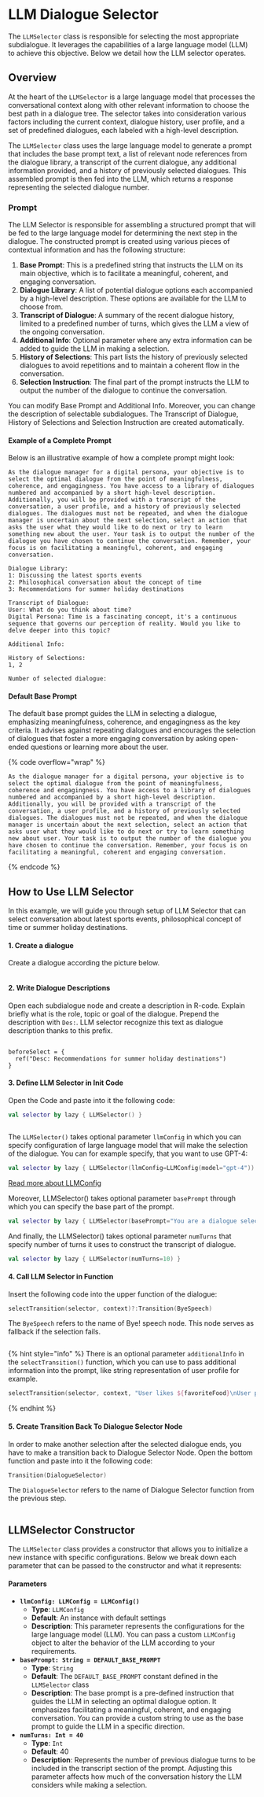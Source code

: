 # LLM Dialogue Selector

The `LLMSelector` class is responsible for selecting the most appropriate subdialogue. It leverages the capabilities of a large language model (LLM) to achieve this objective. Below we detail how the LLM selector operates.

## Overview

At the heart of the `LLMSelector` is a large language model that processes the conversational context along with other relevant information to choose the best path in a dialogue tree. The selector takes into consideration various factors including the current context, dialogue history, user profile, and a set of predefined dialogues, each labeled with a high-level description.

The `LLMSelector` class uses the large language model to generate a prompt that includes the base prompt text, a list of relevant node references from the dialogue library, a transcript of the current dialogue, any additional information provided, and a history of previously selected dialogues. This assembled prompt is then fed into the LLM, which returns a response representing the selected dialogue number.

### Prompt

The LLM Selector is responsible for assembling a structured prompt that will be fed to the large language model for determining the next step in the dialogue. The constructed prompt is created using various pieces of contextual information and has the following structure:

1. **Base Prompt**: This is a predefined string that instructs the LLM on its main objective, which is to facilitate a meaningful, coherent, and engaging conversation.
2. **Dialogue Library**: A list of potential dialogue options each accompanied by a high-level description. These options are available for the LLM to choose from.
3. **Transcript of Dialogue**: A summary of the recent dialogue history, limited to a predefined number of turns, which gives the LLM a view of the ongoing conversation.
4. **Additional Info**: Optional parameter where any extra information can be added to guide the LLM in making a selection.
5. **History of Selections**: This part lists the history of previously selected dialogues to avoid repetitions and to maintain a coherent flow in the conversation.
6. **Selection Instruction**: The final part of the prompt instructs the LLM to output the number of the dialogue to continue the conversation.

You can modify Base Prompt and Additional Info. Moreover, you can change the description of selectable subdialogues. The Transcript of Dialogue, History of Selections and Selection Instruction are created automatically.

#### Example of a Complete Prompt

Below is an illustrative example of how a complete prompt might look:

```plaintext
As the dialogue manager for a digital persona, your objective is to select the optimal dialogue from the point of meaningfulness, coherence, and engagingness. You have access to a library of dialogues numbered and accompanied by a short high-level description. Additionally, you will be provided with a transcript of the conversation, a user profile, and a history of previously selected dialogues. The dialogues must not be repeated, and when the dialogue manager is uncertain about the next selection, select an action that asks the user what they would like to do next or try to learn something new about the user. Your task is to output the number of the dialogue you have chosen to continue the conversation. Remember, your focus is on facilitating a meaningful, coherent, and engaging conversation.

Dialogue Library:
1: Discussing the latest sports events
2: Philosophical conversation about the concept of time
3: Recommendations for summer holiday destinations

Transcript of Dialogue:
User: What do you think about time?
Digital Persona: Time is a fascinating concept, it's a continuous sequence that governs our perception of reality. Would you like to delve deeper into this topic?

Additional Info:

History of Selections:
1, 2

Number of selected dialogue:
```

#### Default Base Prompt

The default base prompt guides the LLM in selecting a dialogue, emphasizing meaningfulness, coherence, and engagingness as the key criteria. It advises against repeating dialogues and encourages the selection of dialogues that foster a more engaging conversation by asking open-ended questions or learning more about the user.

{% code overflow="wrap" %}
```
As the dialogue manager for a digital persona, your objective is to select the optimal dialogue from the point of meaningfulness, coherence and engagingness. You have access to a library of dialogues numbered and accompanied by a short high-level description. Additionally, you will be provided with a transcript of the conversation, a user profile, and a history of previously selected dialogues. The dialogues must not be repeated, and when the dialogue manager is uncertain about the next selection, select an action that asks user what they would like to do next or try to learn something new about user. Your task is to output the number of the dialogue you have chosen to continue the conversation. Remember, your focus is on facilitating a meaningful, coherent and engaging conversation.
```
{% endcode %}

## How to Use LLM Selector

In this example, we will guide you through setup of LLM Selector that can select conversation about latest sports events, philosophical concept of time or summer holiday destinations.

#### 1. Create a dialogue

Create a dialogue according the picture below.

<figure><img src="../../../.gitbook/assets/image (106).png" alt=""><figcaption></figcaption></figure>

#### 2. Write Dialogue Descriptions

Open each subdialogue node and create a description in R-code. Explain briefly what is the role, topic or goal of the dialogue. Prepend the description with `Des:`. LLM selector recognize this text as dialogue description thanks to this prefix.

<figure><img src="../../../.gitbook/assets/image (107).png" alt=""><figcaption></figcaption></figure>

```
beforeSelect = { 
  ref("Desc: Recommendations for summer holiday destinations")
}
```

#### 3. Define LLM Selector in Init Code

Open the Code and paste into it the following code:

```kotlin
val selector by lazy { LLMSelector() }
```

<figure><img src="../../../.gitbook/assets/image (110).png" alt=""><figcaption></figcaption></figure>

The `LLMSelector()` takes optional parameter `llmConfig` in which you can specify configuration of large language model that will make the selection of the dialogue. You can for example specify, that you want to use GPT-4:

```kotlin
val selector by lazy { LLMSelector(llmConfig=LLMConfig(model="gpt-4")) }
```

[Read more about LLMConfig](https://docs.flowstorm.ai/how-to/design/use-gpt/complete)

Moreover, LLMSelector() takes optional parameter `basePrompt` through which you can specify the base part of the prompt.

```kotlin
val selector by lazy { LLMSelector(basePrompt="You are a dialogue selector that selects id of only philosophical dialogues.") }
```

And finally, the LLMSelector() takes optional parameter `numTurns` that specify number of turns it uses to construct the transcript of dialogue.

```kotlin
val selector by lazy { LLMSelector(numTurns=10) }
```

#### 4. Call LLM Selector in Function

Insert the following code into the upper function of the dialogue:

```kotlin
selectTransition(selector, context)?:Transition(ByeSpeech)
```

The `ByeSpeech` refers to the name of Bye! speech node. This node serves as fallback if the selection fails.

<figure><img src="../../../.gitbook/assets/image (1) (1).png" alt=""><figcaption></figcaption></figure>

{% hint style="info" %}
There is an optional parameter `additionalInfo` in the `selectTransition()` function, which you can use to pass additional information into the prompt, like string representation of user profile for example.

```kotlin
selectTransition(selector, context, "User likes ${favoriteFood}\nUser plays ${favoriteSport}")
```
{% endhint %}

#### 5. Create Transition Back To Dialogue Selector Node

In order to make another selection after the selected dialogue ends, you have to make a transition back to Dialogue Selector Node. Open the bottom function and paste into it the following code:

```kotlin
Transition(DialogueSelector)
```

The `DialogueSelector` refers to the name of Dialogue Selector function from the previous step.

<figure><img src="../../../.gitbook/assets/image (109).png" alt=""><figcaption></figcaption></figure>



## LLMSelector Constructor

The `LLMSelector` class provides a constructor that allows you to initialize a new instance with specific configurations. Below we break down each parameter that can be passed to the constructor and what it represents:

#### Parameters

* **`llmConfig: LLMConfig = LLMConfig()`**
  * **Type**: `LLMConfig`
  * **Default**: An instance with default settings
  * **Description**: This parameter represents the configurations for the large language model (LLM). You can pass a custom `LLMConfig` object to alter the behavior of the LLM according to your requirements.
* **`basePrompt: String = DEFAULT_BASE_PROMPT`**
  * **Type**: `String`
  * **Default**: The `DEFAULT_BASE_PROMPT` constant defined in the `LLMSelector` class
  * **Description**: The base prompt is a pre-defined instruction that guides the LLM in selecting an optimal dialogue option. It emphasizes facilitating a meaningful, coherent, and engaging conversation. You can provide a custom string to use as the base prompt to guide the LLM in a specific direction.
* **`numTurns: Int = 40`**
  * **Type**: `Int`
  * **Default**: 40
  * **Description**: Represents the number of previous dialogue turns to be included in the transcript section of the prompt. Adjusting this parameter affects how much of the conversation history the LLM considers while making a selection.

